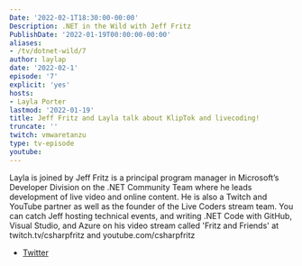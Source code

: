 ```yaml
---
Date: '2022-02-1T18:30:00-00:00'
Description: .NET in the Wild with Jeff Fritz
PublishDate: '2022-01-19T00:00:00-00:00'
aliases:
- /tv/dotnet-wild/7
author: laylap
date: '2022-02-1'
episode: '7'
explicit: 'yes'
hosts:
- Layla Porter
lastmod: '2022-01-19'
title: Jeff Fritz and Layla talk about KlipTok and livecoding!
truncate: ''
twitch: vmwaretanzu
type: tv-episode
youtube: 
---
```


Layla is joined by Jeff Fritz is a principal program manager in Microsoft’s Developer Division on the .NET Community Team where he leads development of live video and online content.  He is also a Twitch and YouTube partner as well as the founder of the Live Coders stream team.  You can catch Jeff hosting technical events, and writing .NET Code with GitHub, Visual Studio, and Azure on his video stream called 'Fritz and Friends' at twitch.tv/csharpfritz and youtube.com/csharpfritz

- [Twitter](https://twitter.com/csharpfritz)